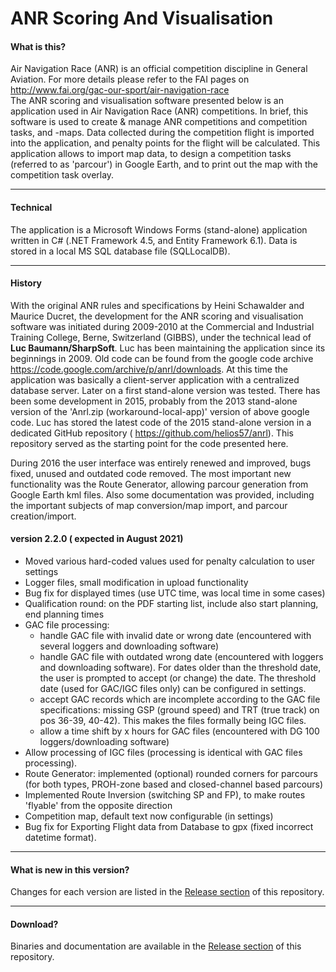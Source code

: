 # ANR Scoring And Visualisation
#### What is this?
Air Navigation Race (ANR) is an official competition discipline in General Aviation. 
For more details please refer to the FAI pages on http://www.fai.org/gac-our-sport/air-navigation-race  
The ANR scoring and visualisation software presented below is an application used in Air Navigation Race (ANR) competitions.
In brief, this software is used to create & manage ANR competitions and competition tasks, and -maps. 
Data collected during the competition flight is imported into the application, and penalty points for the flight will be calculated. 
This application allows to import map data, to design a competition tasks (referred to as 'parcour') in Google Earth, 
and to print out the map with the competition task overlay.

---
#### Technical
The application is a Microsoft Windows Forms (stand-alone) application written in C# (.NET Framework 4.5, and Entity Framework 6.1). 
Data is stored in a local MS SQL database file (SQLLocalDB).

---
#### History
With the original ANR rules and specifications by Heini Schawalder and Maurice Ducret, the development for the ANR scoring and visualisation 
software was initiated during 2009-2010 at the Commercial and Industrial Training College, Berne, Switzerland (GIBBS), 
under the technical lead of **Luc Baumann/SharpSoft**. Luc has been maintaining the application since its beginnings in 2009.
Old code can be found from the google code archive https://code.google.com/archive/p/anrl/downloads. 
At this time the application was basically a client-server application with a centralized database server. Later on a first stand-alone version was tested. There has been some development in 2015, probably from the 2013 stand-alone version of the 'Anrl.zip (workaround-local-app)' version of above google code. Luc has stored the latest code of the 2015 stand-alone version in a dedicated GitHub repository ( https://github.com/helios57/anrl). This repository served as the starting point for the code presented here.

During 2016 the user interface was entirely renewed and improved, bugs fixed, unused and outdated code removed. The most important new functionality was the Route Generator, allowing parcour generation from Google Earth kml files. Also some documentation was provided, including the important subjects of map conversion/map import, and parcour creation/import.

#### version 2.2.0 ( expected in August 2021)


* Moved various hard-coded values used for penalty calculation to user settings  
* Logger files, small modification in upload functionality  
* Bug fix for displayed times (use UTC time, was local time in some cases)  
* Qualification round: on the PDF starting list, include also start planning, end planning times  
* GAC file processing:  
  * handle GAC file with invalid date or wrong date (encountered with several loggers and downloading software)  
  * handle GAC file with outdated wrong date (encountered with loggers and downloading software). For dates older than the threshold date, the user is prompted to accept (or change) the date. The threshold date (used for GAC/IGC files only) can be configured in settings.  
  * accept GAC records which are incomplete according to the GAC file specifications: missing GSP (ground speed) and TRT (true track) on pos 36-39, 40-42). This makes the files formally being IGC files.  
  * allow a time shift by x hours for GAC files (encountered with DG 100 loggers/downloading software)   
* Allow processing of IGC files (processing is identical with GAC files processing).  
* Route Generator: implemented (optional) rounded corners for parcours (for both types, PROH-zone based and closed-channel based parcours)  
* Implemented Route Inversion (switching SP and FP), to make routes 'flyable' from the opposite direction  
* Competition map, default text now configurable (in settings)  
* Bug fix for Exporting Flight data from Database to gpx (fixed incorrect datetime format).



--- 
#### What is new in this version?

Changes for each version are listed in the [Release section](../../releases) of this repository.

---
#### Download?
Binaries and documentation are available in the [Release section](../../releases) of this repository.
